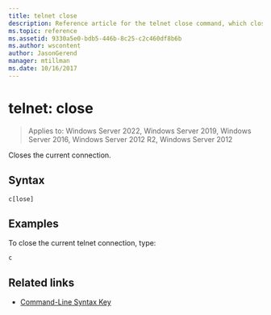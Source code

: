 ```yaml
---
title: telnet close
description: Reference article for the telnet close command, which closes the current telnet connection.
ms.topic: reference
ms.assetid: 9330a5e0-bdb5-446b-8c25-c2c460df8b6b
ms.author: wscontent
author: JasonGerend
manager: mtillman
ms.date: 10/16/2017
---
```


# telnet: close

>Applies to: Windows Server 2022, Windows Server 2019, Windows Server 2016, Windows Server 2012 R2, Windows Server 2012

Closes the current connection.

## Syntax

```
c[lose]
```

## Examples

To close the current telnet connection, type:

```
c
```

## Related links

- [Command-Line Syntax Key](command-line-syntax-key.md)
